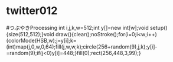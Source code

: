 # twitter012
#つぶやきProcessing int i,j,k,w=512;int y[]=new int[w];void setup(){size(512,512);}void draw(){clear();noStroke();for(i=0;i&lt;w;i++){colorMode(HSB,w);j=y[i];k=(int)map(j,0,w,0,64);fill(j,w,w,k);circle(256+random(9),j,k);y[i]-=random(9);if(j&lt;0)y[i]=448;}fill(0);rect(256,448,3,99);}
